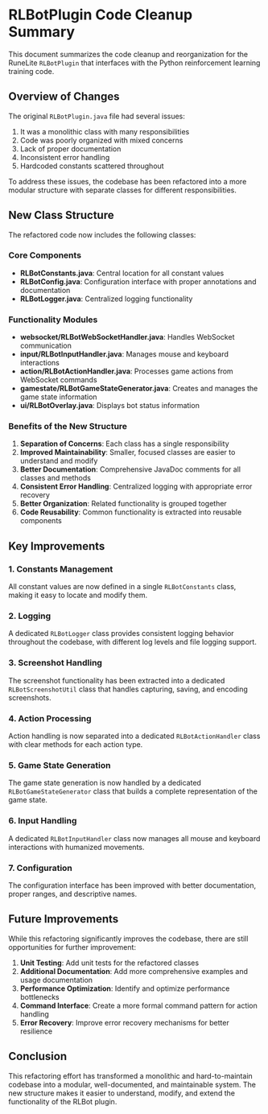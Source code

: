 # RLBotPlugin Code Cleanup Summary

This document summarizes the code cleanup and reorganization for the RuneLite `RLBotPlugin` that interfaces with the Python reinforcement learning training code.

## Overview of Changes

The original `RLBotPlugin.java` file had several issues:

1. It was a monolithic class with many responsibilities
2. Code was poorly organized with mixed concerns
3. Lack of proper documentation
4. Inconsistent error handling
5. Hardcoded constants scattered throughout

To address these issues, the codebase has been refactored into a more modular structure with separate classes for different responsibilities.

## New Class Structure

The refactored code now includes the following classes:

### Core Components

- **RLBotConstants.java**: Central location for all constant values
- **RLBotConfig.java**: Configuration interface with proper annotations and documentation
- **RLBotLogger.java**: Centralized logging functionality

### Functionality Modules

- **websocket/RLBotWebSocketHandler.java**: Handles WebSocket communication
- **input/RLBotInputHandler.java**: Manages mouse and keyboard interactions
- **action/RLBotActionHandler.java**: Processes game actions from WebSocket commands
- **gamestate/RLBotGameStateGenerator.java**: Creates and manages the game state information
- **ui/RLBotOverlay.java**: Displays bot status information

### Benefits of the New Structure

1. **Separation of Concerns**: Each class has a single responsibility
2. **Improved Maintainability**: Smaller, focused classes are easier to understand and modify
3. **Better Documentation**: Comprehensive JavaDoc comments for all classes and methods
4. **Consistent Error Handling**: Centralized logging with appropriate error recovery
5. **Better Organization**: Related functionality is grouped together
6. **Code Reusability**: Common functionality is extracted into reusable components

## Key Improvements

### 1. Constants Management

All constant values are now defined in a single `RLBotConstants` class, making it easy to locate and modify them.

### 2. Logging

A dedicated `RLBotLogger` class provides consistent logging behavior throughout the codebase, with different log levels and file logging support.

### 3. Screenshot Handling

The screenshot functionality has been extracted into a dedicated `RLBotScreenshotUtil` class that handles capturing, saving, and encoding screenshots.

### 4. Action Processing

Action handling is now separated into a dedicated `RLBotActionHandler` class with clear methods for each action type.

### 5. Game State Generation

The game state generation is now handled by a dedicated `RLBotGameStateGenerator` class that builds a complete representation of the game state.

### 6. Input Handling

A dedicated `RLBotInputHandler` class now manages all mouse and keyboard interactions with humanized movements.

### 7. Configuration

The configuration interface has been improved with better documentation, proper ranges, and descriptive names.

## Future Improvements

While this refactoring significantly improves the codebase, there are still opportunities for further improvement:

1. **Unit Testing**: Add unit tests for the refactored classes
2. **Additional Documentation**: Add more comprehensive examples and usage documentation
3. **Performance Optimization**: Identify and optimize performance bottlenecks
4. **Command Interface**: Create a more formal command pattern for action handling
5. **Error Recovery**: Improve error recovery mechanisms for better resilience

## Conclusion

This refactoring effort has transformed a monolithic and hard-to-maintain codebase into a modular, well-documented, and maintainable system. The new structure makes it easier to understand, modify, and extend the functionality of the RLBot plugin. 
